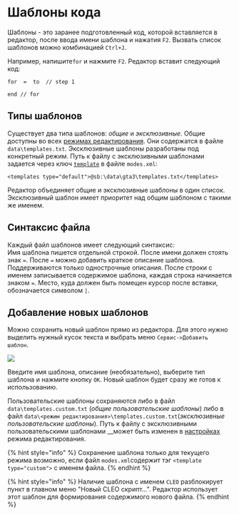 # Шаблоны кода

Шаблоны - это заранее подготовленный код, которой вставляется в редактор, после ввода имени шаблона и нажатия `F2`. Вызвать список шаблонов можно комбинацией `Ctrl+J`.

Например, напишите`for` и нажмите `F2`. Редактор вставит следующий код:

```text
for  =  to  // step 1

end // for
```

## Типы шаблонов

Существует два типа шаблонов: _общие_ и _эксклюзивные_. Общие доступны во всех [режимах редактирования](./). Они содержатся в файле `data\templates.txt`. Эксклюзивные шаблоны разработаны под конкретный режим. Путь к файлу с эксклюзивными шаблонами задается через ключ [`template`](./#templates) в файле `modes.xml`:

```text
<templates type="default">@sb:\data\gta3\templates.txt</templates>
```

Редактор объединяет общие и эксклюзивные шаблоны в один список. Эксклюзивный шаблон имеет приоритет над общим шаблоном с такими же именем.

## Синтаксис файла

Каждый файл шаблонов имеет следующий синтаксис:  
Имя шаблона пишется отдельной строкой. После имени должен стоять знак `=`. После `=` можно добавить краткое описание шаблона. Поддерживаются только однострочные описания. После строки с именем записывается содержимое шаблона, каждая строка начинается знаком `=`. Место, куда должен быть помещен курсор после вставки, обозначается символом `|`.

## Добавление новых шаблонов

Можно сохранить новый шаблон прямо из редактора. Для этого нужно выделить нужный кусок текста и выбрать меню `Сервис->Добавить шаблон`. 

![](https://gblobscdn.gitbook.com/assets%2F-M0dALM7uq5_eDYhSBjl%2F-MDlJbjXApE45Y1MQjl-%2F-MDlMQiTlVgy3xpUEGxS%2Fide-add-template-en.png?alt=media&token=5e620275-5cf8-4026-acec-8f364dbbde09)

Введите имя шаблона, описание \(необязательно\), выберите тип шаблона и нажмите кнопку `OK`. Новый шаблон будет сразу же готов к использованию.

Пользовательские шаблоны сохраняются либо в файл `data\templates.custom.txt` \(_общие пользовательские шаблоны_\) либо в файл `data\<режим редактирования>\templates.custom.txt`\(_эксклюзивные пользовательские шаблоны_\). Путь к файлу с эксклюзивными пользовательскими шаблонами __может быть изменен в [настройках](./#templates) режима редактирования.

{% hint style="info" %}
Сохранение шаблона только для текущего режима возможно, если файл `modes.xml`содержит тэг `<template type="custom">` с именем файла.
{% endhint %}

{% hint style="info" %}
Наличие шаблона с именем `CLEO` разблокирует пункт в главном меню "Новый CLEO скрипт...". Редактор использует этот шаблон для формирования содержимого нового файла.
{% endhint %}

